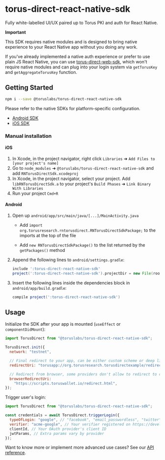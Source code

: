 # torus-direct-react-native-sdk

Fully white-labelled UI/UX paired up to Torus PKI and auth for React Native.

**Important**

This SDK requires native modules and is designed to bring native experience to your React Native app without you doing any work.

If you've already implemented a native auth experience or prefer to use plain JS React Native, you can use [torus-direct-web-sdk](https://github.com/torusresearch/torus-direct-web-sdk), which won't require native modules and can plug into your login system via `getTorusKey` and `getAggregateTorusKey` function.

## Getting Started

```bash
npm i --save @toruslabs/torus-direct-react-native-sdk
```

Please refer to the native SDKs for platform-specific configuration.

- [Android SDK](https://github.com/torusresearch/torus-direct-android-sdk)
- [iOS SDK](https://github.com/torusresearch/torus-direct-swift-sdk)


### Manual installation

#### iOS

1. In Xcode, in the project navigator, right click `Libraries` ➜ `Add Files to [your project's name]`
2. Go to `node_modules` ➜ `@toruslabs/torus-direct-react-native-sdk` and add `RNTorusDirectSdk.xcodeproj`
3. In Xcode, in the project navigator, select your project. Add `libRNTorusDirectSdk.a` to your project's `Build Phases` ➜ `Link Binary With Libraries`
4. Run your project `Cmd+R`

#### Android

1. Open up `android/app/src/main/java/[...]/MainActivity.java`

   - Add `import org.torusresearch.rntorusdirect.RNTorusDirectSdkPackage;` to the imports at the top of the file

   - Add `new RNTorusDirectSdkPackage()` to the list returned by the `getPackages()` method

2. Append the following lines to `android/settings.gradle`:

   ```groovy
   include ':torus-direct-react-native-sdk'
   project(':torus-direct-react-native-sdk').projectDir = new File(rootProject.projectDir, '../node_modules/torus-direct-react-native-sdk/android')
   ```

3. Insert the following lines inside the dependencies block in `android/app/build.gradle`:

   ```groovy
   compile project(':torus-direct-react-native-sdk')
   ```

## Usage

Initialize the SDK after your app is mounted (`useEffect` or `componentDidMount`):

```js
import TorusDirect from "@toruslabs/torus-direct-react-native-sdk";

TorusDirect.init({
  network: "testnet",

  // Final redirect to your app, can be either custom scheme or deep link
  redirectUri: "torusapp://org.torusresearch.torusdirectexample/redirect",

  // Redirect from browser, some providers don't allow to redirect to custom scheme, you'll need to configure a proxy web address in which case
  browserRedirectUri:
    "https://scripts.toruswallet.io/redirect.html",
});
```

Trigger user's login:

```js
import TorusDirect from "@toruslabs/torus-direct-react-native-sdk";

const credentials = await TorusDirect.triggerLogin({
  typeOfLogin: "google", // "facebook", "email_passwordless", "twitter", "discord", etc
  verifier: "acme-google", // Your verifier registered on https://developer.tor.us
  clientId, // Your OAuth provider's client ID
  jwtParams, // Extra params vary by provider
});
```

Want to know more or implement more advanced use cases? See our [API reference](https://docs.tor.us/customauth/api-reference/usage).
